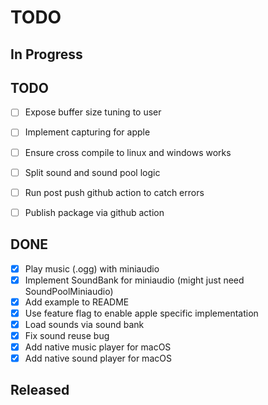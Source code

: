 # TODO

## In Progress


## TODO

- [ ] Expose buffer size tuning to user

- [ ] Implement capturing for apple
- [ ] Ensure cross compile to linux and windows works

- [ ] Split sound and sound pool logic

- [ ] Run post push github action to catch errors
- [ ] Publish package via github action


## DONE

- [x] Play music (.ogg) with miniaudio
- [x] Implement SoundBank for miniaudio (might just need SoundPoolMiniaudio)
- [x] Add example to README
- [x] Use feature flag to enable apple specific implementation
- [x] Load sounds via sound bank
- [x] Fix sound reuse bug
- [x] Add native music player for macOS
- [x] Add native sound player for macOS

## Released
